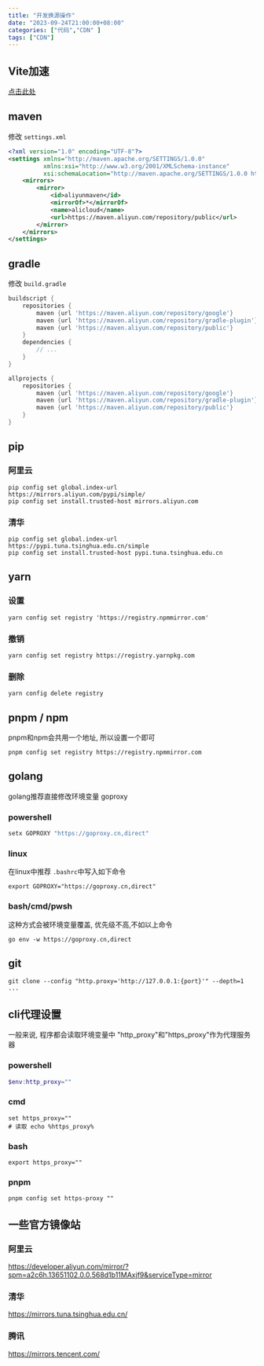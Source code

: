 ```yaml
---
title: "开发换源操作"
date: "2023-09-24T21:00:00+08:00"
categories: ["代码","CDN" ]
tags: ["CDN"]
---
```

 

## Vite加速
<a href="/posts/coding/vite-cdn">点击此处</a>


## maven 
修改 ```settings.xml``` 
```xml
<?xml version="1.0" encoding="UTF-8"?>
<settings xmlns="http://maven.apache.org/SETTINGS/1.0.0"
          xmlns:xsi="http://www.w3.org/2001/XMLSchema-instance"
          xsi:schemaLocation="http://maven.apache.org/SETTINGS/1.0.0 http://maven.apache.org/xsd/settings-1.0.0.xsd">
    <mirrors>
        <mirror>
            <id>aliyunmaven</id>
            <mirrorOf>*</mirrorOf>
            <name>alicloud</name>
            <url>https://maven.aliyun.com/repository/public</url>
        </mirror>
    </mirrors>
</settings>
```

## gradle 



修改 ```build.gradle```
```gradle 
buildscript {
    repositories {
        maven {url 'https://maven.aliyun.com/repository/google'}
        maven {url 'https://maven.aliyun.com/repository/gradle-plugin'}
        maven {url 'https://maven.aliyun.com/repository/public'}
    }
    dependencies {
        // ... 
    }
}

allprojects {
    repositories {
        maven {url 'https://maven.aliyun.com/repository/google'}
        maven {url 'https://maven.aliyun.com/repository/gradle-plugin'}
        maven {url 'https://maven.aliyun.com/repository/public'}
    }
}
```

## pip 
### 阿里云
```shell    
pip config set global.index-url https://mirrors.aliyun.com/pypi/simple/
pip config set install.trusted-host mirrors.aliyun.com
```
### 清华
```shell
pip config set global.index-url https://pypi.tuna.tsinghua.edu.cn/simple
pip config set install.trusted-host pypi.tuna.tsinghua.edu.cn
```

## yarn
### 设置
```shell
yarn config set registry 'https://registry.npmmirror.com'
```
### 撤销
```shell
yarn config set registry https://registry.yarnpkg.com
```
### 删除
```shell
yarn config delete registry
```


## pnpm / npm 
pnpm和npm会共用一个地址, 所以设置一个即可
```shell
pnpm config set registry https://registry.npmmirror.com
```



## golang 
golang推荐直接修改环境变量 goproxy
### powershell 
```powershell
setx GOPROXY "https://goproxy.cn,direct"
```
### linux 
在linux中推荐 ```.bashrc```中写入如下命令
```shell
export GOPROXY="https://goproxy.cn,direct"
```


### bash/cmd/pwsh
这种方式会被环境变量覆盖, 优先级不高,不如以上命令
```shell    
go env -w https://goproxy.cn,direct
```

## git

```shell
git clone --config "http.proxy='http://127.0.0.1:{port}'" --depth=1 ... 
```

## cli代理设置
一般来说, 程序都会读取环境变量中 "http_proxy"和"https_proxy"作为代理服务器
### powershell
```powershell
$env:http_proxy=""
```
### cmd
```shell
set https_proxy=""
# 读取 echo %https_proxy%
```
### bash 
```shell
export https_proxy=""
```

### pnpm 
```shell
pnpm config set https-proxy ""
```



## 一些官方镜像站
### 阿里云
https://developer.aliyun.com/mirror/?spm=a2c6h.13651102.0.0.568d1b11MAxjf9&serviceType=mirror
### 清华
https://mirrors.tuna.tsinghua.edu.cn/
### 腾讯
https://mirrors.tencent.com/
